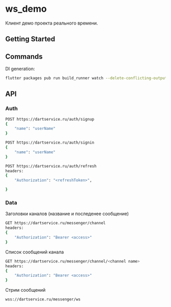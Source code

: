 # ws_demo

Клиент демо проекта реального времени.

## Getting Started

## Commands

DI generation:

```sh
flutter packages pub run build_runner watch --delete-conflicting-outputs
```

## API

### Auth

```sh
POST https://dartservice.ru/auth/signup
{
    "name": "userName"
}
```

```sh
POST https://dartservice.ru/auth/signin
{
    "name": "userName"
}
```

```sh
POST https://dartservice.ru/auth/refresh
headers:
{
    "Authorization": "<refreshToken>",

}
```

### Data

Заголовки каналов (название и последенее сообщение)

```sh
GET https://dartservice.ru/messenger/channel
headers:
{
    "Authorization": "Bearer <access>"
}
```

Список сообщений канала

```sh
GET https://dartservice.ru/messenger/channel/<channel name>
headers:
{
    "Authorization": "Bearer <access>"
}
```

Стрим сообщений

```sh
wss://dartservice.ru/messenger/ws

```

